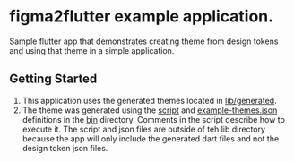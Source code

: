 # figma2flutter example application.

Sample flutter app that demonstrates creating theme from design tokens and using that theme in a simple application.

## Getting Started

1. This application uses the generated themes located in [lib/generated](lib/generated).
1. The theme was generated using the [script](bin/update-tokens.sh) and [example-themes.json](bin/example-themes.json) definitions in the [bin](bin) directory. Comments in the script describe how to execute it. The script and json files are outside of teh lib directory because the app will only include the generated dart files and not the design token json files.

